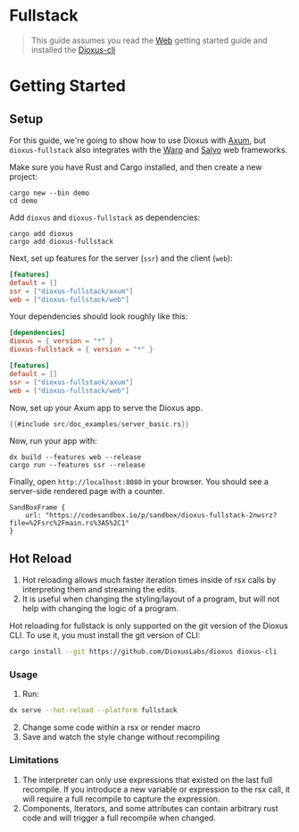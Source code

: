 # Fullstack

> This guide assumes you read the [Web](wasm.md) getting started guide and installed the [Dioxus-cli](https://github.com/DioxusLabs/dioxus/tree/master/packages/cli)

# Getting Started

## Setup

For this guide, we're going to show how to use Dioxus with [Axum](https://docs.rs/axum/latest/axum/), but `dioxus-fullstack` also integrates with the [Warp](https://docs.rs/warp/latest/warp/) and [Salvo](https://docs.rs/salvo/latest/salvo/) web frameworks.

Make sure you have Rust and Cargo installed, and then create a new project:

```shell
cargo new --bin demo
cd demo
```

Add `dioxus` and `dioxus-fullstack` as dependencies:

```shell
cargo add dioxus
cargo add dioxus-fullstack
```

Next, set up features for the server (`ssr`) and the client (`web`):

```toml
[features]
default = []
ssr = ["dioxus-fullstack/axum"]
web = ["dioxus-fullstack/web"]
```

Your dependencies should look roughly like this:

```toml
[dependencies]
dioxus = { version = "*" }
dioxus-fullstack = { version = "*" }

[features]
default = []
ssr = ["dioxus-fullstack/axum"]
web = ["dioxus-fullstack/web"]
```

Now, set up your Axum app to serve the Dioxus app.

```rust
{{#include src/doc_examples/server_basic.rs}}
```

Now, run your app with:

```
dx build --features web --release
cargo run --features ssr --release
```

Finally, open `http://localhost:8080` in your browser. You should see a server-side rendered page with a counter.

```inject-dioxus
SandBoxFrame {
	url: "https://codesandbox.io/p/sandbox/dioxus-fullstack-2nwsrz?file=%2Fsrc%2Fmain.rs%3A5%2C1"
}
```

## Hot Reload

1. Hot reloading allows much faster iteration times inside of rsx calls by interpreting them and streaming the edits.
2. It is useful when changing the styling/layout of a program, but will not help with changing the logic of a program.

Hot reloading for fullstack is only supported on the git version of the Dioxus CLI. To use it, you must install the git version of CLI:

```bash
cargo install --git https://github.com/DioxusLabs/dioxus dioxus-cli
```

### Usage

1. Run:

```bash
dx serve --hot-reload --platform fullstack
```

2. Change some code within a rsx or render macro
3. Save and watch the style change without recompiling

### Limitations

1. The interpreter can only use expressions that existed on the last full recompile. If you introduce a new variable or expression to the rsx call, it will require a full recompile to capture the expression.
2. Components, Iterators, and some attributes can contain arbitrary rust code and will trigger a full recompile when changed.
